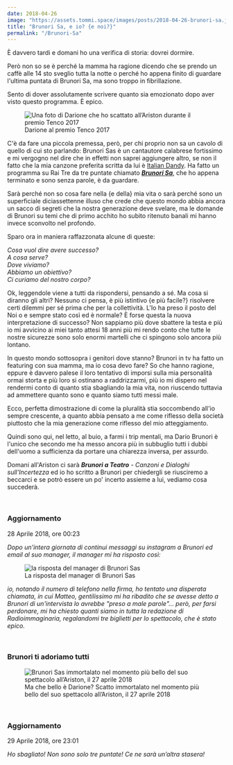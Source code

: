 ```yaml
---
date: 2018-04-26
image: "https://assets.tommi.space/images/posts/2018-04-26-brunori-sa.jpg"
title: "Brunori Sa, e io? {e noi?}"
permalink: "/Brunori-Sa"
---
```

È davvero tardi e domani ho una verifica di storia: dovrei dormire.

Però non so se è perché la mamma ha ragione dicendo che se prendo un caffè alle 14 sto sveglio tutta la notte o perché ho appena finito di guardare l'ultima puntata di Brunori Sa, ma sono troppo in fibrillazione.<!--more -->

Sento di dover assolutamente scrivere quanto sia emozionato dopo aver visto questo programma. È epico.

<figure><img src="{{ page.image }}" description="Una foto di Brunori Sas che ho scattato all’Ariston durante il premio Tenco 2017" alt="Una foto di Darione che ho scattato all’Ariston durante il premio Tenco 2017" /><figcaption>Darione al premio Tenco 2017</figcaption></figure>

C'è da fare una piccola premessa, però, per chi proprio non sa un cavolo di quello di cui sto parlando: Brunori Sas è un cantautore calabrese fortissimo e mi vergogno nel dire che in effetti non saprei aggiungere altro, se non il fatto che la mia canzone preferita scritta da lui è [Italian Dandy](https://youtu.be/C5Ra3qHSF68). Ha fatto un programma su Rai Tre da tre puntate chiamato [***Brunori Sa***](https://www.raiplay.it/programmi/brunorisa/), che ho appena terminato e sono senza parole, è da guardare.

Sarà perché non so cosa fare nella {e della} mia vita o sarà perché sono un superficiale diciassettenne illuso che crede che questo mondo abbia ancora un sacco di segreti che la nostra generazione deve svelare, ma le domande di Brunori su temi che di primo acchito ho subito ritenuto banali mi hanno invece sconvolto nel profondo.

Sparo ora in maniera raffazzonata alcune di queste:

*Cosa vuol dire avere successo?*   
*A cosa serve?*   
*Dove viviamo?*   
*Abbiamo un obiettivo?*   
*Ci curiamo del nostro corpo?*   

Ok, leggendole viene a tutti da rispondersi, pensando a sé. Ma cosa si diranno gli altri? Nessuno ci pensa, è più istintivo {e più facile?} risolvere certi dilemmi per sé prima che per la collettività. L'Io ha preso il posto del Noi o e sempre stato così ed è normale? È forse questa la nuova interpretazione di successo? Non sappiamo più dove sbattere la testa e più io mi avvicino ai miei tanto attesi 18 anni più mi rendo conto che tutte le nostre sicurezze sono solo enormi martelli che ci spingono solo ancora più lontano.

In questo mondo sottosopra i genitori dove stanno? Brunori in tv ha fatto un featuring con sua mamma, ma io cosa devo fare? So che hanno ragione, eppure è davvero palese il loro tentativo di imporsi sulla mia personalità ormai storta e più loro si ostinano a raddrizzarmi, più io mi dispero nel rendermi conto di quanto stia sbagliando la mia vita, non riuscendo tuttavia ad ammettere quanto sono e quanto siamo tutti messi male.

Ecco, perfetta dimostrazione di come la pluralità stia soccombendo all'io sempre crescente, a quanto abbia pensato a me come riflesso della società piuttosto che la mia generazione come riflesso del mio atteggiamento.

Quindi sono qui, nel letto, al buio, a farmi i trip mentali, ma Dario Brunori è l'unico che secondo me ha messo ancora più in subbuglio tutti i dubbi dell'uomo a sufficienza da portare una chiarezza inversa, per assurdo.

Domani all'Ariston ci sarà _**Brunori a Teatro** - Canzoni e Dialoghi sull'Incertezza_ ed io ho scritto a Brunori per chiedergli se riusciremo a beccarci e se potrò essere un po' incerto assieme a lui, vediamo cosa succederà.

<br>

### Aggiornamento

<p 28 class="date">28 Aprile 2018, ore 00:23</p>

*Dopo un'intera giornata di continui messaggi su instagram a Brunori ed email al suo manager, il manager mi ha risposto così:*

<figure><img class="light" src="https://assets.tommi.space/images/posts/2018-04-26-brunori-sa-2.jpg" alt="la risposta del manager di Brunori Sas" /><figcaption>La risposta del manager di Brunori Sas</figcaption></figure>

*io, notando il numero di telefono nella firma, ho tentato una disperata chiamata, in cui Matteo, gentilissimo mi ha ribadito che se avesse detto a Brunori di un'intervista lo avrebbe "preso a male parole"... però, per farsi perdonare, mi ha chiesto quanti siamo in tutta la redazione di Radioimmaginaria, regalandomi tre biglietti per lo spettacolo, che è stato epico.*

<br />

### Brunori ti adoriamo tutti

<figure><img src="https://assets.tommi.space/images/posts/2018-04-26-brunori-sa-1.jpg" alt="Brunori Sas immortalato nel momento più bello del suo spettacolo all’Ariston, il 27 aprile 2018" /><figcaption>Ma che bello è Darione? Scatto immortalato nel momento più bello del suo spettacolo all’Ariston, il 27 aprile 2018</figcaption></figure>

<br />

### Aggiornamento

<p class="date">29 Aprile 2018, ore 23:01</p>

*Ho sbagliato! Non sono solo tre puntate! Ce ne sarà un’altra stasera!*
